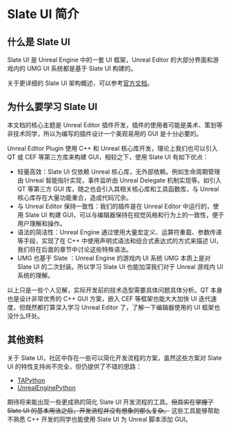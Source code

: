 # Slate UI 简介

## 什么是 Slate UI

Slate UI 是 Unreal Engine 中的一套 UI 框架，Unreal Editor 的大部分界面和游戏内的 UMG UI 系统都是基于 Slate UI 构建的。

关于更详细的 Slate UI 架构概述，可以参考[官方文档](https://docs.unrealengine.com/5.0/zh-CN/understanding-the-slate-ui-architecture-in-unreal-engine/)。

## 为什么要学习 Slate UI

本文档的核心主题是 Unreal Editor 插件开发，插件的使用者可能是美术、策划等非技术同学，所以为编写的插件设计一个美观易用的 GUI 是十分必要的。

Unreal Editor Plugin 使用 C++ 和 Unreal 核心库开发，理论上我们也可以引入 QT 或 CEF 等第三方库来构建 GUI，相较之下，使用 Slate UI 有如下优点：

- 轻量高效：Slate UI 仅依赖 Unreal 核心库，无外部依赖。例如生命周期管理由 Unreal 智能指针实现，事件监听由 Unreal Delegate 机制实现等。如引入 QT 等第三方 GUI 库，随之也会引入其相关核心库和工具函数库，与 Unreal 核心库存在大量功能重合，造成代码冗余。
- 与 Unreal Editor 保持一致性：我们的插件是在 Unreal Editor 中运行的，使用 Slate UI 构建 GUI，可以与编辑器保持在视觉风格和行为上的一致性，便于用户理解和操作。
- 语法的简洁性：Unreal Engine 通过使用大量宏定义、运算符重载、参数传递等手段，实现了在 C++ 中使用声明式语法和组合式表达式的方式来描述 UI，我们将在后面的章节中讨论这些特殊语法。
- UMG 也基于 Slate ：Unreal Engine 的游戏内 UI 系统 UMG 本质上是对 Slate UI 的二次封装。所以学习 Slate UI 也能加深我们对于 Unreal 游戏内 UI 系统的理解。

以上只是一些个人见解，实际开发前的技术选型需要具体问题具体分析。QT 本身也是设计非常优秀的 C++ GUI 方案，嵌入 CEF 等框架也能大大加快 UI 迭代速度，但既然都打算深入学习 Unreal Editor 了，了解一下编辑器使用的 UI 框架也没什么坏处。

## 其他资料

关于 Slate UI，社区中存在一些可以简化开发流程的方案，虽然这些方案对 Slate UI 的特性支持尚不完全，但仍提供了不错的思路：

- [TAPython](https://www.tacolor.xyz/pages/TAPython.html)
- [UnrealEnginePython](https://github.com/20tab/UnrealEnginePython)

期待将来能出现一些更成熟的简化 Slate UI 开发流程的工具。~~但其实在掌握了 Slate UI 的基本用法之后，开发流程并没有想象的那么复杂。~~ 这些工具能够帮助不熟悉 C++ 开发的同学也能使用 Slate UI 为 Unreal 脚本添加 GUI。
